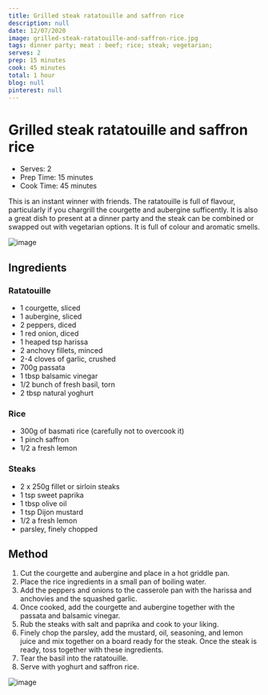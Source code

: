 ```yaml
---
title: Grilled steak ratatouille and saffron rice
description: null
date: 12/07/2020
image: grilled-steak-ratatouille-and-saffron-rice.jpg
tags: dinner party; meat : beef; rice; steak; vegetarian;
serves: 2
prep: 15 minutes
cook: 45 minutes
total: 1 hour
blog: null
pinterest: null
---
```


# Grilled steak ratatouille and saffron rice

* Serves: 2
* Prep Time: 15 minutes
* Cook Time: 45 minutes

This is an instant winner with friends. The ratatouille is full of flavour, particularly if you chargrill the courgette and aubergine sufficently. It is also a great dish to present at a dinner party and the steak can be combined or swapped out with vegetarian options. It is full of colour and aromatic smells. 

![image](https://user-images.githubusercontent.com/7449908/87287879-89b9b400-c4f2-11ea-9f00-f7f048a2cfb8.jpeg)

## Ingredients

### Ratatouille
* 1 courgette, sliced
* 1 aubergine, sliced
* 2 peppers, diced
* 1 red onion, diced
* 1 heaped tsp harissa
* 2 anchovy fillets, minced
* 2-4 cloves of garlic, crushed
* 700g passata
* 1 tbsp balsamic vinegar
* 1/2 bunch of fresh basil, torn
* 2 tbsp natural yoghurt

### Rice
* 300g of basmati rice (carefully not to overcook it)
* 1 pinch saffron
* 1/2 a fresh lemon

### Steaks
* 2 x 250g fillet or sirloin steaks
* 1 tsp sweet paprika
* 1 tbsp olive oil
* 1 tsp Dijon mustard
* 1/2 a fresh lemon
* parsley, finely chopped

## Method
1. Cut the courgette and aubergine and place in a hot griddle pan.
1. Place the rice ingredients in a small pan of boiling water.
1. Add the peppers and onions to the casserole pan with the harissa and anchovies and the squashed garlic.
1. Once cooked, add the courgette and aubergine together with the passata and balsamic vinegar.
1. Rub the steaks with salt and paprika and cook to your liking.
1. Finely chop the parsley, add the mustard, oil, seasoning, and lemon juice and mix together on a board ready for the steak. Once the steak is ready, toss together with these ingredients.
1. Tear the basil into the ratatouille.
1. Serve with yoghurt and saffron rice.

![image](https://user-images.githubusercontent.com/7449908/87287941-9c33ed80-c4f2-11ea-8ae5-6ddde4435548.jpeg)
